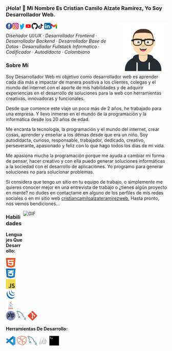 ### ¡Hola! 👋 Mi Nombre Es Cristian Camilo Alzate Ramirez, Yo Soy Desarrollador Web.
<img align="right" src="./assets/images/avatar.svg" width="150" height="150">

<a title="Facebook" href="https://www.facebook.com/cristiancamiloalzateramirezweb/"><img align="left" width="20" height="20" src="./assets/images/facebook.svg"></a>
<a title="Instagram" href="https://www.instagram.com/cristiancamiloalzateramirezweb/"><img align="left" width="20" height="20" src="./assets/images/instagram.svg"></a>
<a title="Twitter" href="https://twitter.com/ccarweb/"><img width="20" height="20" align="left" src="./assets/images/twitter.svg"></a>
<a title="YouTube" href="https://www.youtube.com/channel/UCwVKvGpc23akQhYlgUt2K7g/"><img width="20" height="20" align="left" src="./assets/images/youtube.svg"></a>
<a title="GitHub" href="https://github.com/cristiancamiloalzateramirezweb/"><img width="20" height="20" align="left" src="./assets/images/github.svg"></a>
<a title="TikTok" href="https://www.tiktok.com/@ccarweb/"><img width="20" height="20" align="left" src="./assets/images/tiktok.svg"></a>
<a title="Linkedin" href="https://www.linkedin.com/in/cristiancamiloalzateramirezweb/"><img width="20" height="20" align="left" src="./assets/images/linkedin.svg"></a>
<a title="Gmail" href="mailto:cristiancamiloalzateramirezweb@gmail.com"><img width="20" height="20" align="left" src="./assets/images/gmail.svg"></a>

<br>

<i>Diseñador UI/UX · Desarrollador Frontend · Desarrollador Backend · Desarrollador Base de Datos · Desarrollador Fullstack Informatico · Codificador · Autodidacta · Colombiano</i>

### Sobre Mí

Soy Desarrollador Web mi objetivo como desarrollador web es aprender cada día más e impactar de manera positiva a los clientes, colegas y el mundo del internet 
con el aporte de mis habilidades y de adquirir experiencias en el desarrollo de soluciones para la web con herramientas creativas, innovadoras y funcionales. 

Desde que comence este viaje un poco más de 2 años, he trabajado para una empresa. Y llevo inmerso en el mundo de la programación y la informática desde los 20 años de edad.

Me encanta la tecnología, la programación y el mundo del internet, crear cosas, aprender y enseñar a los démas desde que era un niño. Soy autodidacta, curioso, responsable, trabajador, dedicado, creativo, perseverante, apasionado y feliz con lo que hago todos los días de mi vida. 

Me apasiona mucho la programación porque me ayuda a cambiar mi forma de pensar, hacer creativo y con ella puedo generar soluciones informáticas a la sociedad con el desarrollo de aplicaciones. Yo programo para generar soluciones no para solucionar problemas.

Si considera que tengo un sitio en tu equipo de trabajo, o simplemente me quieres conocer mejor en una entrevista de trabajo o ¿tienes algún proyecto en mente? no dudes en contactame en alguno de los perfiles de mis redes sociales o en mi sitio web <a href="https://cristiancamiloalzateramirezweb.github.io/portafolio-web/">cristiancamiloalzateramirezweb.</a> Hasta pronto, nos vemos bendiciones...
                       
<img align="right" alt="GIF" src="https://github.com/abhisheknaiidu/abhisheknaiidu/blob/master/code.gif?raw=true" width="450" height="300" />

### Habilidades

**Lenguajes Que Desarrollo:**

<code><img width="30" height="30" src="./assets/images/html.svg"></code>
<code><img width="30" height="30" src="./assets/images/css.svg"></code>
<code><img width="30" height="30" src="./assets/images/javascript.svg"></code>
<code><img width="30" height="30" src="./assets/images/jquery.svg"></code>
<code><img width="30" height="30" src="./assets/images/java.svg"></code>
<code><img width="30" height="30" src="./assets/images/php.svg"></code>
<code><img width="30" height="30" src="./assets/images/mysql.svg"></code>
<code><img width="30" height="30" src="./assets/images/git.svg"></code>

**Herramientas De Desarrollo:**

<code><img width="30" height="30" src="./assets/images/visualstudiocode.svg"></code>
<code><img width="30" height="30" src="./assets/images/netbeans.svg"></code>
<code><img width="30" height="30" src="./assets/images/mysql.svg"></code>
<code><img width="30" height="30" src="./assets/images/phpmyadmin.svg"></code>
<code><img width="30" height="30" src="./assets/images/terminal.svg"></code>

